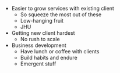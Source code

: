 - Easier to grow services with existing client
   - So squeeze the most out of these
   - Low-hanging fruit
   - JHU 
- Getting new client hardest
   - No rush to scale
- Business development
   - Have lunch or coffee with clients
   - Build habits and endure
   - Emergent stuff  

